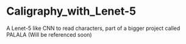 # Caligraphy_with_Lenet-5
A Lenet-5 like CNN to read characters, part of a bigger project called PALALA (Will be referenced soon)
